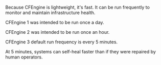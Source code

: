 Because CFEngine is lightweight, it's fast. It can be run frequently to monitor and maintain
infrastructure health.

CFEngine 1 was intended to be run once a day.

CFEngine 2 was intended to be run once an hour.

CFEngine 3 default run frequency is every 5 minutes.

At 5 minutes, systems can self-heal faster than if they were repaired by human operators.

